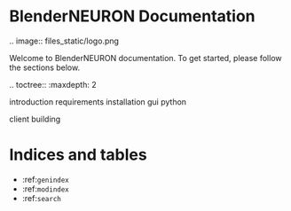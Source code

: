 BlenderNEURON Documentation
=========================================

.. image:: files_static/logo.png

Welcome to BlenderNEURON documentation. To get started, please follow the sections below.

.. toctree::
   :maxdepth: 2

   introduction
   requirements
   installation
   gui
   python

   client
   building

Indices and tables
==================

* :ref:`genindex`
* :ref:`modindex`
* :ref:`search`
